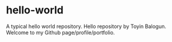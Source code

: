 # hello-world
A typical hello world repository.
Hello repository by Toyin Balogun.
Welcome to my Github page/profile/portfolio.
